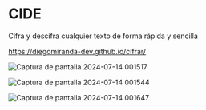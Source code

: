 # CIDE 
Cifra y descifra cualquier texto de forma rápida y sencilla 

https://diegomiranda-dev.github.io/cifrar/

![Captura de pantalla 2024-07-14 001517](https://github.com/user-attachments/assets/eb4d8c1e-2aee-469e-9c5e-d0f5d83a3189)

![Captura de pantalla 2024-07-14 001544](https://github.com/user-attachments/assets/e47432e7-2249-41dc-8ad5-8812a6fab999)

![Captura de pantalla 2024-07-14 001647](https://github.com/user-attachments/assets/75cfaea6-5355-40be-8f6f-46e2878d4cf3)
